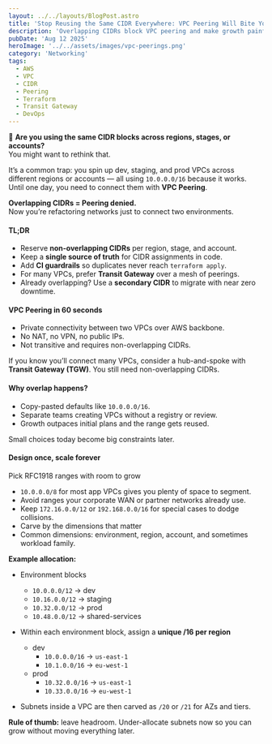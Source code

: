```yaml
---
layout: ../../layouts/BlogPost.astro
title: 'Stop Reusing the Same CIDR Everywhere: VPC Peering Will Bite You'
description: 'Overlapping CIDRs block VPC peering and make growth painful. Here’s a practical plan for org-wide CIDR design, Terraform guardrails, and zero-downtime migration.'
pubDate: 'Aug 12 2025'
heroImage: '../../assets/images/vpc-peerings.png'
category: 'Networking'
tags:
  - AWS
  - VPC
  - CIDR
  - Peering
  - Terraform
  - Transit Gateway
  - DevOps
---
```


🚨 **Are you using the same CIDR blocks across regions, stages, or accounts?**  
You might want to rethink that.

It’s a common trap: you spin up dev, staging, and prod VPCs across different regions or accounts — all using `10.0.0.0/16` because it works.  
Until one day, you need to connect them with **VPC Peering**.

**Overlapping CIDRs = Peering denied.**  
Now you’re refactoring networks just to connect two environments.

#### TL;DR

- Reserve **non-overlapping CIDRs** per region, stage, and account.
- Keep a **single source of truth** for CIDR assignments in code.
- Add **CI guardrails** so duplicates never reach `terraform apply`.
- For many VPCs, prefer **Transit Gateway** over a mesh of peerings.
- Already overlapping? Use a **secondary CIDR** to migrate with near zero downtime.

#### VPC Peering in 60 seconds

- Private connectivity between two VPCs over AWS backbone.
- No NAT, no VPN, no public IPs.
- Not transitive and requires non-overlapping CIDRs.

If you know you’ll connect many VPCs, consider a hub-and-spoke with **Transit Gateway (TGW)**. You still need non-overlapping CIDRs.

#### Why overlap happens?

- Copy-pasted defaults like `10.0.0.0/16`.
- Separate teams creating VPCs without a registry or review.
- Growth outpaces initial plans and the range gets reused.

Small choices today become big constraints later.

#### Design once, scale forever

Pick RFC1918 ranges with room to grow

- `10.0.0.0/8` for most app VPCs gives you plenty of space to segment.
- Avoid ranges your corporate WAN or partner networks already use.
- Keep `172.16.0.0/12` or `192.168.0.0/16` for special cases to dodge collisions.
- Carve by the dimensions that matter
- Common dimensions: environment, region, account, and sometimes workload family.

**Example allocation:**

- Environment blocks

  - `10.0.0.0/12` → dev
  - `10.16.0.0/12` → staging
  - `10.32.0.0/12` → prod
  - `10.48.0.0/12` → shared-services

- Within each environment block, assign a **unique /16 per region**

  - dev
    - `10.0.0.0/16` → `us-east-1`
    - `10.1.0.0/16` → `eu-west-1`
  - prod
    - `10.32.0.0/16` → `us-east-1`
    - `10.33.0.0/16` → `eu-west-1`

- Subnets inside a VPC are then carved as `/20` or `/21` for AZs and tiers.

**Rule of thumb:** leave headroom. Under-allocate subnets now so you can grow without moving everything later.
